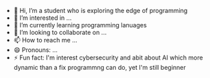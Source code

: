 - 👋 Hi, I’m a student who is exploring the edge of programming
- 👀 I’m interested in ...
- 🌱 I’m currently learning programming lanuages
- 💞️ I’m looking to collaborate on ...
- 📫 How to reach me ...
- 😄 Pronouns: ...
- ⚡ Fun fact: I'm interest cybersecurity and abit about AI which more dynamic than a fix programmng can do, yet I'm still beginner

<!---
minnn098/minnn098 is a ✨ special ✨ repository because its `README.md` (this file) appears on your GitHub profile.
You can click the Preview link to take a look at your changes.
--->
